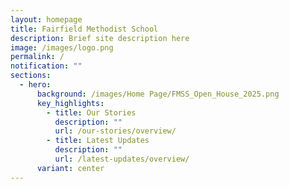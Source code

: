 ```yaml
---
layout: homepage
title: Fairfield Methodist School
description: Brief site description here
image: /images/logo.png
permalink: /
notification: ""
sections:
  - hero:
      background: /images/Home Page/FMSS_Open_House_2025.png
      key_highlights:
        - title: Our Stories
          description: ""
          url: /our-stories/overview/
        - title: Latest Updates
          description: ""
          url: /latest-updates/overview/
      variant: center
---
```

